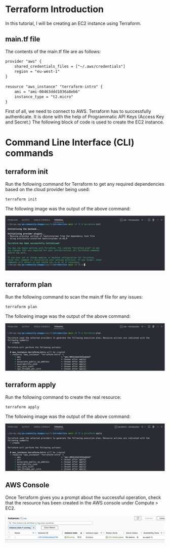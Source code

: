 # Terraform Introduction
In this tutorial, I will be creating an EC2 instance using Terraform.

## main.tf file
The contents of the main.tf file are as follows: <br>
```
provider "aws" {
    shared_credentials_files = ["~/.aws/credentials"]
    region = "eu-west-1"
}

resource "aws_instance" "terraform-intro" {
    ami = "ami-00463ddd1036a8eb6"
    instance_type = "t2.micro"
}
```

First of all, we need to connect to AWS. Terraform has to successfully authenticate. It is done with the help of Programmatic API Keys (Access Key and Secret.) The following block of code is used to create the EC2 instance.

# Command Line Interface (CLI) commands
## terraform init
Run the following command for Terraform to get any required dependencies based on the cloud provider being used: 

```
terraform init
```

The following image was the output of the above command: <br>

![terraform-init](https://github.com/Adamcoakley/qa-community-images/blob/main/AWS/terraform/introduction/terraform-init.png?raw=true)

## terraform plan
Run the following command to scan the main.tf file for any issues: 

``` 
terraform plan
```

The following image was the output of the above command: <br>

![terraform-plan](https://github.com/Adamcoakley/qa-community-images/blob/main/AWS/terraform/introduction/terraform-plan.png?raw=true)

## terraform apply
Run the following command to create the real resource:

```
terraform apply
```

The following image was the output of the above command: <br>

![terraform-apply](https://github.com/Adamcoakley/qa-community-images/blob/main/AWS/terraform/introduction/terraform-apply.png?raw=true)

## AWS Console
Once Terraform gives you a prompt about the successful operation, check that the resource has been created in the AWS console under Compute > EC2. <br>

![instance-on-console](https://github.com/Adamcoakley/qa-community-images/blob/main/AWS/terraform/introduction/instance-on-console.png?raw=true)